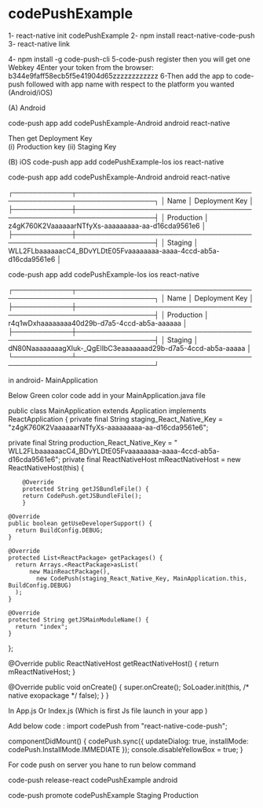 # codePushExample
1-  react-native init codePushExample
2- npm install react-native-code-push 
3- react-native link

4- npm install -g code-push-cli
5-code-push register
   then you will get one Webkey
 4Enter your token from the browser:  b344e9faff58ecb5f5e41904d65zzzzzzzzzzzz
6-Then add the app to code-push followed with app name with respect to the platform you wanted (Android/iOS) 


(A)  Android 

code-push app add codePushExample-Android android react-native 

Then get Deployment Key    
(i) Production key  (ii) Staging Key




(B) iOS 
code-push app add codePushExample-Ios ios react-native 






code-push app add codePushExample-Android android react-native 

┌────────────┬──────────────────────────────────────────────────────────────────┐
│ Name       │ Deployment Key                                                   │
├────────────┼──────────────────────────────────────────────────────────────────┤
│ Production │ z4gK760K2VaaaaaarNTfyXs-aaaaaaaaa-aa-d16cda9561e6 │
├────────────┼──────────────────────────────────────────────────────────────────┤
│ Staging    │ WLL2FLbaaaaaacC4_BDvYLDtE05Fvaaaaaaaa-aaaa-4ccd-ab5a-d16cda9561e6 │



code-push app add codePushExample-Ios ios react-native 


┌────────────┬──────────────────────────────────────────────────────────────────┐
│ Name       │ Deployment Key                                                   │
├────────────┼──────────────────────────────────────────────────────────────────┤
│ Production │ r4q1wDxhaaaaaaaa40d29b-d7a5-4ccd-ab5a-aaaaaa │
├────────────┼──────────────────────────────────────────────────────────────────┤
│ Staging    │ dN80NaaaaaaaagXIuk-_QgElIbC3eaaaaaaad29b-d7a5-4ccd-ab5a-aaaaa │
└────────────┴──────────────────────────────────────────────────────────────────┘

in android-  MainApplication


Below Green color code add in your MainApplication.java file 


public class MainApplication extends Application implements ReactApplication {
  private final String staging_React_Native_Key = "z4gK760K2VaaaaaarNTfyXs-aaaaaaaaa-aa-d16cda9561e6";

  private final String production_React_Native_Key = " WLL2FLbaaaaaacC4_BDvYLDtE05Fvaaaaaaaa-aaaa-4ccd-ab5a-d16cda9561e6";
  private final ReactNativeHost mReactNativeHost = new ReactNativeHost(this) {

        @Override
        protected String getJSBundleFile() {
        return CodePush.getJSBundleFile();
        }
    
    @Override
    public boolean getUseDeveloperSupport() {
      return BuildConfig.DEBUG;
    }

    @Override
    protected List<ReactPackage> getPackages() {
      return Arrays.<ReactPackage>asList(
          new MainReactPackage(),
            new CodePush(staging_React_Native_Key, MainApplication.this, BuildConfig.DEBUG)
      );
    }

    @Override
    protected String getJSMainModuleName() {
      return "index";
    }
  };

  @Override
  public ReactNativeHost getReactNativeHost() {
    return mReactNativeHost;
  }

  @Override
  public void onCreate() {
    super.onCreate();
    SoLoader.init(this, /* native exopackage */ false);
  }
}


In App.js Or Index.js (Which is first Js file launch in your app )


Add below code :
import codePush from "react-native-code-push";

  componentDidMount() {
    codePush.sync({
      updateDialog: true,
      installMode: codePush.InstallMode.IMMEDIATE
    });
    console.disableYellowBox = true;
  }



For code push on server you hane to run below command

 code-push release-react codePushExample android

code-push promote codePushExample Staging Production